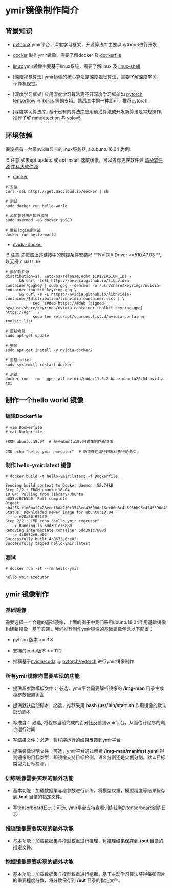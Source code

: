 # ymir镜像制作简介

## 背景知识

- [python3](https://www.runoob.com/python3/python3-tutorial.html) ymir平台，深度学习框架，开源算法库主要以python3进行开发

- [docker](https://www.runoob.com/docker/docker-tutorial.html) 制作ymir镜像，需要了解docker 及 [dockerfile](https://www.runoob.com/docker/docker-dockerfile.html)

- [linux](https://www.runoob.com/linux/linux-shell.html) ymir镜像主要基于linux系统，需要了解linux 及 [linux-shell](https://www.runoob.com/linux/linux-shell.html)

- [深度视觉算法] ymir镜像的核心算法是深度视觉算法，需要了解[深度学习](https://leonardoaraujosantos.gitbook.io/artificial-inteligence/machine_learning/deep_learning)， 计算机视觉。

- [深度学习框架] 应用深度学习算法离不开深度学习框架如 [pytorch](https://pytorch.org/), [tensorflow](https://tensorflow.google.cn/?hl=en) 与 [keras](https://keras.io/) 等的支持。熟悉其中的一种即可，推荐pytorch.

- [深度学习算法库] 基于已有的算法库应用前沿算法或开发新算法是常规操作，推荐了解 [mmdetection](https://github.com/open-mmlab/mmdetection) 与 [yolov5](https://github.com/ultralytics/yolov5)


## 环境依赖

假设拥有一台带nvidia显卡的linux服务器, 以ubuntu16.04 为例

!!! 注意
    如果apt update 或 apt install 速度缓慢，可以考虑更换软件源
    [清华软件源](https://mirrors.tuna.tsinghua.edu.cn/help/ubuntu/)
    [中科大软件源](http://mirrors.ustc.edu.cn/help/ubuntu.html)

- [docker](https://www.runoob.com/docker/ubuntu-docker-install.html)
```
# 安装
curl -sSL https://get.daocloud.io/docker | sh

# 测试
sudo docker run hello-world

# 添加普通用户执行权限
sudo usermod -aG docker $USER

# 重新login后测试
docker run hello-world
```

- [nvidia-docker](https://docs.nvidia.com/datacenter/cloud-native/container-toolkit/install-guide.html#installation-guide)

!!! 注意
    先按照上述链接中的前提条件安装好 **NVIDIA Driver >=510.47.03 **, 以支持 `cuda11.6+`

```
# 添加软件源
distribution=$(. /etc/os-release;echo $ID$VERSION_ID) \
      && curl -fsSL https://nvidia.github.io/libnvidia-container/gpgkey | sudo gpg --dearmor -o /usr/share/keyrings/nvidia-container-toolkit-keyring.gpg \
      && curl -s -L https://nvidia.github.io/libnvidia-container/$distribution/libnvidia-container.list | \
            sed 's#deb https://#deb [signed-by=/usr/share/keyrings/nvidia-container-toolkit-keyring.gpg] https://#g' | \
            sudo tee /etc/apt/sources.list.d/nvidia-container-toolkit.list

# 更新索引
sudo apt-get update

# 安装
sudo apt-get install -y nvidia-docker2

# 重启docker
sudo systemctl restart docker

# 测试
docker run --rm --gpus all nvidia/cuda:11.6.2-base-ubuntu20.04 nvidia-smi
```

## 制作一个hello world 镜像

### 编辑Dockerfile

```
# vim Dockerfile
# cat Dockerfile

FROM ubuntu:18.04  # 基于ubuntu18.04镜像制作新镜像

CMD echo "hello ymir executor"  # 新镜像在运行时默认执行的命令
```

### 制作 hello-ymir:latest 镜像

```
# docker build -t hello-ymir:latest -f Dockerfile .

Sending build context to Docker daemon  52.74kB
Step 1/2 : FROM ubuntu:18.04
18.04: Pulling from library/ubuntu
a055bf07b5b0: Pull complete
Digest: sha256:c1d0baf2425ecef88a2f0c3543ec43690dc16cc80d3c4e593bb95e4f45390e45
Status: Downloaded newer image for ubuntu:18.04
 ---> e28a50f651f9
Step 2/2 : CMD echo "hello ymir executor"
 ---> Running in 6dd391c7688d
Removing intermediate container 6dd391c7688d
 ---> 4c8672e6ce02
Successfully built 4c8672e6ce02
Successfully tagged hello-ymir:latest
```

### 测试

```
# docker run -it --rm hello-ymir

hello ymir executor
```

## ymir 镜像制作

### 基础镜像

需要选择一个合适的基础镜像，上面的例子中我们采用ubuntu18.04作用基础镜像构建新镜像，基于实践，我们推荐制作ymir镜像的基础镜像包含以下配置：

- python 版本 >= 3.8

- 支持的cuda版本 >= 11.2

- 推荐基于[nvidia/cuda](https://hub.docker.com/r/nvidia/cuda/tags) 与 [pytorch/pytorch](https://hub.docker.com/r/pytorch/pytorch/tags) 进行ymir镜像制作

### 所有ymir镜像均需要实现的功能

- 提供超参数模板文件： 必选，ymir平台需要解析镜像的 **/img-man** 目录生成超参数配置页面

- 提供默认启动脚本：必选，推荐采用 **bash /usr/bin/start.sh** 作用镜像的默认启动脚本

- 写进度： 必选, 将程序当前完成的百分比反馈到ymir平台，从而估计程序的剩余运行时间

- 写结果文件：必选，将程序运行的结果反馈到ymir平台

- 提供镜像说明文件：可选，ymir平台通过解析 **/img-man/manifest.yaml** 得到镜像的目标类型，即镜像支持目标检测，语义分割还是实例分割。默认目标类型为目标检测。

### 训练镜像需要实现的额外功能

- 基本功能：加载数据集与超参数进行训练，将模型权重，模型精度等结果保存到 **/out** 目录的指定文件。

- 写tensorboard日志：可选, ymir平台支持查看训练任务的tensorboard训练日志

### 推理镜像需要实现的额外功能

- 基本功能：加载数据集与模型权重进行推理，将推理结果保存到 **/out** 目录的指定文件。

### 挖掘镜像需要实现的额外功能

- 基本功能：加载数据集与模型权重进行挖掘，基于主动学习算法获得每张图片的重要程度分数，将分数保存到 **/out** 目录的指定文件。
